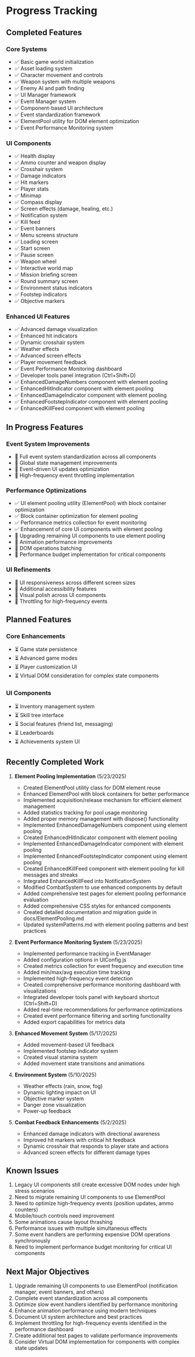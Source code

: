 # Progress Tracking

## Completed Features

### Core Systems
- ✅ Basic game world initialization
- ✅ Asset loading system
- ✅ Character movement and controls
- ✅ Weapon system with multiple weapons
- ✅ Enemy AI and path finding
- ✅ UI Manager framework
- ✅ Event Manager system
- ✅ Component-based UI architecture
- ✅ Event standardization framework
- ✅ ElementPool utility for DOM element optimization
- ✅ Event Performance Monitoring system

### UI Components
- ✅ Health display
- ✅ Ammo counter and weapon display
- ✅ Crosshair system
- ✅ Damage indicators
- ✅ Hit markers
- ✅ Player stats
- ✅ Minimap
- ✅ Compass display
- ✅ Screen effects (damage, healing, etc.)
- ✅ Notification system
- ✅ Kill feed
- ✅ Event banners
- ✅ Menu screens structure
- ✅ Loading screen
- ✅ Start screen
- ✅ Pause screen
- ✅ Weapon wheel
- ✅ Interactive world map
- ✅ Mission briefing screen
- ✅ Round summary screen
- ✅ Environment status indicators
- ✅ Footstep indicators
- ✅ Objective markers

### Enhanced UI Features
- ✅ Advanced damage visualization
- ✅ Enhanced hit indicators
- ✅ Dynamic crosshair system
- ✅ Weather effects
- ✅ Advanced screen effects
- ✅ Player movement feedback
- ✅ Event Performance Monitoring dashboard
- ✅ Developer tools panel integration (Ctrl+Shift+D)
- ✅ EnhancedDamageNumbers component with element pooling
- ✅ EnhancedHitIndicator component with element pooling
- ✅ EnhancedDamageIndicator component with element pooling
- ✅ EnhancedFootstepIndicator component with element pooling
- ✅ EnhancedKillFeed component with element pooling

## In Progress Features

### Event System Improvements
- 🔄 Full event system standardization across all components
- 🔄 Global state management improvements
- 🔄 Event-driven UI updates optimization
- 🔄 High-frequency event throttling implementation

### Performance Optimizations
- ✅ UI element pooling utility (ElementPool) with block container optimization
- ✅ Block container optimization for element pooling
- ✅ Performance metrics collection for event monitoring
- ✅ Enhancement of core UI components with element pooling
- 🔄 Upgrading remaining UI components to use element pooling
- 🔄 Animation performance improvements
- 🔄 DOM operations batching
- 🔄 Performance budget implementation for critical components

### UI Refinements
- 🔄 UI responsiveness across different screen sizes
- 🔄 Additional accessibility features
- 🔄 Visual polish across UI components
- 🔄 Throttling for high-frequency events

## Planned Features

### Core Enhancements
- ⏳ Game state persistence
- ⏳ Advanced game modes
- ⏳ Player customization UI
- ⏳ Virtual DOM consideration for complex state components

### UI Components
- ⏳ Inventory management system
- ⏳ Skill tree interface
- ⏳ Social features (friend list, messaging)
- ⏳ Leaderboards
- ⏳ Achievements system UI

## Recently Completed Work

1. **Element Pooling Implementation** (5/23/2025)
   - Created ElementPool utility class for DOM element reuse
   - Enhanced ElementPool with block containers for better performance
   - Implemented acquisition/release mechanism for efficient element management
   - Added statistics tracking for pool usage monitoring
   - Added proper memory management with dispose() functionality
   - Implemented EnhancedDamageNumbers component using element pooling
   - Created EnhancedHitIndicator component with element pooling
   - Implemented EnhancedDamageIndicator component with element pooling
   - Implemented EnhancedFootstepIndicator component using element pooling
   - Created EnhancedKillFeed component with element pooling for kill messages and streaks
   - Integrated EnhancedKillFeed into NotificationSystem
   - Modified CombatSystem to use enhanced components by default
   - Added comprehensive test pages for element pooling performance evaluation
   - Added comprehensive CSS styles for enhanced components
   - Created detailed documentation and migration guide in docs/ElementPooling.md
   - Updated systemPatterns.md with element pooling patterns and best practices

2. **Event Performance Monitoring System** (5/23/2025)
   - Implemented performance tracking in EventManager
   - Added configuration options in UIConfig.js
   - Created metrics collection for event frequency and execution time
   - Added min/max/avg execution time tracking
   - Implemented high-frequency event detection
   - Created comprehensive performance monitoring dashboard with visualizations
   - Integrated developer tools panel with keyboard shortcut (Ctrl+Shift+D)
   - Added real-time recommendations for performance optimizations
   - Created event performance filtering and sorting functionality
   - Added export capabilities for metrics data

3. **Enhanced Movement System** (5/17/2025)
   - Added movement-based UI feedback
   - Implemented footstep indicator system
   - Created visual stamina system
   - Added movement state transitions and animations

4. **Environment System** (5/10/2025)
   - Weather effects (rain, snow, fog)
   - Dynamic lighting impact on UI
   - Objective marker system
   - Danger zone visualization
   - Power-up feedback

5. **Combat Feedback Enhancements** (5/2/2025)
   - Enhanced damage indicators with directional awareness
   - Improved hit markers with critical hit feedback
   - Dynamic crosshair that responds to player state and actions
   - Advanced screen effects for different damage types

## Known Issues

1. Legacy UI components still create excessive DOM nodes under high stress scenarios
2. Need to migrate remaining UI components to use ElementPool
3. Need to optimize high-frequency events (position updates, ammo counters)
4. Mobile/touch controls need improvement
5. Some animations cause layout thrashing
6. Performance issues with multiple simultaneous effects
7. Some event handlers are performing expensive DOM operations synchronously
8. Need to implement performance budget monitoring for critical UI components

## Next Major Objectives

1. Upgrade remaining UI components to use ElementPool (notification manager, event banners, and others)
2. Complete event standardization across all components
3. Optimize slow event handlers identified by performance monitoring
4. Enhance animation performance using modern techniques
5. Document UI system architecture and best practices
6. Implement throttling for high-frequency events identified in the performance dashboard
7. Create additional test pages to validate performance improvements
8. Consider Virtual DOM implementation for components with complex state updates
